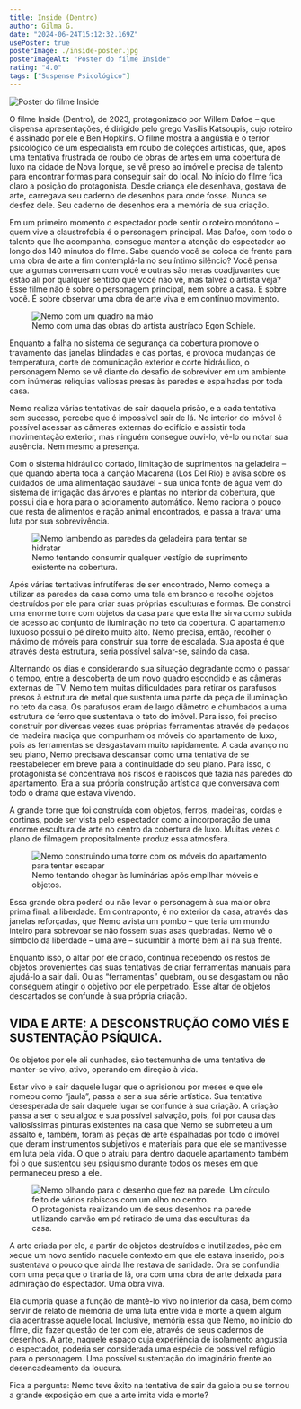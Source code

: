 ```yaml
---
title: Inside (Dentro)
author: Gilma G.
date: "2024-06-24T15:12:32.169Z"
usePoster: true
posterImage: ./inside-poster.jpg
posterImageAlt: "Poster do filme Inside"
rating: "4.0"
tags: ["Suspense Psicológico"]
---
```


<div class="poster-wrapper"><img src="./inside-poster.jpg" alt="Poster do filme Inside"></div>

O filme Inside (Dentro), de 2023, protagonizado por Willem Dafoe – que dispensa apresentações, é dirigido pelo grego Vasilis Katsoupis, cujo roteiro é assinado por ele e Ben Hopkins. O filme mostra a angústia e o terror psicológico de um especialista em roubo de coleções artísticas, que, após uma tentativa frustrada de roubo de obras de artes em uma cobertura de luxo na cidade de Nova Iorque, se vê preso ao imóvel e precisa de talento para encontrar formas para conseguir sair do local. No início do filme fica claro a posição do protagonista. Desde criança ele desenhava, gostava de arte, carregava seu caderno de desenhos para onde fosse. Nunca se desfez dele. Seu caderno de desenhos era a memória de sua criação.

Em um primeiro momento o espectador pode sentir o roteiro monótono – quem vive a claustrofobia é o personagem principal. Mas Dafoe, com todo o talento que lhe acompanha, consegue manter a atenção do espectador ao longo dos 140 minutos do filme. Sabe quando você se coloca de frente para uma obra de arte a fim contemplá-la no seu íntimo silêncio? Você pensa que algumas conversam com você e outras são meras coadjuvantes que estão ali por qualquer sentido que você não vê, mas talvez o artista veja? Esse filme não é sobre o personagem principal, nem sobre a casa. É sobre você. É sobre observar uma obra de arte viva e em contínuo movimento.

<figure>
  <img src="./roubando-quadro.jpg" alt="Nemo com um quadro na mão">
  <figcaption>Nemo com uma das obras do artista austríaco Egon Schiele.</figcaption>
</figure>

Enquanto a falha no sistema de segurança da cobertura promove o travamento das janelas blindadas e das portas, e provoca mudanças de temperatura, corte de comunicação exterior e corte hidráulico, o personagem Nemo se vê diante do desafio de sobreviver em um ambiente com inúmeras relíquias valiosas presas às paredes e espalhadas por toda casa.

Nemo realiza várias tentativas de sair daquela prisão, e a cada tentativa sem sucesso, percebe que é impossível sair de lá. No interior do imóvel é possível acessar as câmeras externas do edifício e assistir toda movimentação exterior, mas ninguém consegue ouvi-lo, vê-lo ou notar sua ausência. Nem mesmo a presença.

Com o sistema hidráulico cortado, limitação de suprimentos na geladeira – que quando aberta toca a canção Macarena (Los Del Rio) e avisa sobre os cuidados de uma alimentação saudável - sua única fonte de água vem do sistema de irrigação das árvores e plantas no interior da cobertura, que possui dia e hora para o acionamento automático. Nemo raciona o pouco que resta de alimentos e ração animal encontrados, e passa a travar uma luta por sua sobrevivência.

<figure>
  <img src="./procurando-agua.jpg" alt="Nemo lambendo as paredes da geladeira para tentar se hidratar">
  <figcaption>Nemo tentando consumir qualquer vestígio de suprimento existente na cobertura.</figcaption>
</figure>

Após várias tentativas infrutíferas de ser encontrado, Nemo começa a utilizar as paredes da casa como uma tela em branco e recolhe objetos destruídos por ele para criar suas próprias esculturas e formas. Ele constroi uma enorme torre com objetos da casa para que esta lhe sirva como subida de acesso ao conjunto de iluminação no teto da cobertura. O apartamento luxuoso possui o pé direito muito alto. Nemo precisa, então, recolher o máximo de móveis para construir sua torre de escalada. Sua aposta é que através desta estrutura, seria possível salvar-se, saindo da casa.

Alternando os dias e considerando sua situação degradante como o passar o tempo, entre a descoberta de um novo quadro escondido e as câmeras externas de TV, Nemo tem muitas dificuldades para retirar os parafusos presos à estrutura de metal que sustenta uma parte da peça de iluminação no teto da casa. Os parafusos eram de largo diâmetro e chumbados a uma estrutura de ferro que sustentava o teto do imóvel. Para isso, foi preciso construir por diversas vezes suas próprias ferramentas através de pedaços de madeira maciça que compunham os móveis do apartamento de luxo, pois as ferramentas se desgastavam muito rapidamente. A cada avanço no seu plano, Nemo precisava descansar como uma tentativa de se reestabelecer em breve para a continuidade do seu plano. Para isso, o protagonista se concentrava nos riscos e rabiscos que fazia nas paredes do apartamento. Era a sua própria construção artística que conversava com todo o drama que estava vivendo.

A grande torre que foi construída com objetos, ferros, madeiras, cordas e cortinas, pode ser vista pelo espectador como a incorporação de uma enorme escultura de arte no centro da cobertura de luxo. Muitas vezes o plano de filmagem propositalmente produz essa atmosfera.

<figure>
  <img src="./construindo.jpg" alt="Nemo construindo uma torre com os móveis do apartamento para tentar escapar">
  <figcaption>Nemo tentando chegar às luminárias após empilhar móveis e objetos.</figcaption>
</figure>

Essa grande obra poderá ou não levar o personagem à sua maior obra prima final: a liberdade. Em contraponto, é no exterior da casa, através das janelas reforçadas, que Nemo avista um pombo – que teria um mundo inteiro para sobrevoar se não fossem suas asas quebradas. Nemo vê o símbolo da liberdade – uma ave – sucumbir à morte bem ali na sua frente.

Enquanto isso, o altar por ele criado, continua recebendo os restos de objetos provenientes das suas tentativas de criar ferramentas manuais para ajudá-lo a sair dali. Ou as “ferramentas” quebram, ou se desgastam ou não conseguem atingir o objetivo por ele perpetrado. Esse altar de objetos descartados se confunde à sua própria criação.

## VIDA E ARTE: A DESCONSTRUÇÃO COMO VIÉS E SUSTENTAÇÃO PSÍQUICA.

Os objetos por ele ali cunhados, são testemunha de uma tentativa de manter-se vivo, ativo, operando em direção à vida.

Estar vivo e sair daquele lugar que o aprisionou por meses e que ele nomeou como “jaula”, passa a ser a sua série artística. Sua tentativa desesperada de sair daquele lugar se confunde à sua criação. A criação passa a ser o seu algoz e sua possível salvação, pois, foi por causa das valiosíssimas pinturas existentes na casa que Nemo se submeteu a um assalto e, também, foram as peças de arte espalhadas por todo o imóvel que deram instrumentos subjetivos e materiais para que ele se mantivesse em luta pela vida. O que o atraiu para dentro daquele apartamento também foi o que sustentou seu psiquismo durante todos os meses em que permaneceu preso a ele.

<figure>
  <img src="./desenho-na-parede.jpg" alt="Nemo olhando para o desenho que fez na parede. Um círculo feito de vários rabiscos com um olho no centro.">
  <figcaption>O protagonista realizando um de seus desenhos na parede utilizando carvão em pó retirado de uma das esculturas da casa.</figcaption>
</figure>

A arte criada por ele, a partir de objetos destruídos e inutilizados, põe em xeque um novo sentido naquele contexto em que ele estava inserido, pois sustentava o pouco que ainda lhe restava de sanidade. Ora se confundia com uma peça que o tiraria de lá, ora com uma obra de arte deixada para admiração do espectador. Uma obra viva.

Ela cumpria quase a função de mantê-lo vivo no interior da casa, bem como servir de relato de memória de uma luta entre vida e morte a quem algum dia adentrasse aquele local. Inclusive, memória essa que Nemo, no início do filme, diz fazer questão de ter com ele, através de seus cadernos de desenhos. A arte, naquele espaço cuja experiência de isolamento angustia o espectador, poderia ser considerada uma espécie de possível refúgio para o personagem. Uma possível sustentação do imaginário frente ao desencadeamento da loucura.

Fica a pergunta: Nemo teve êxito na tentativa de sair da gaiola ou se tornou a grande exposição em que a arte imita vida e morte?
